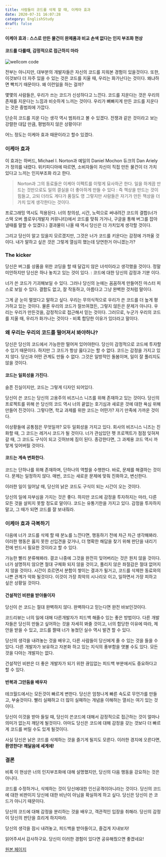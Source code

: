 ```yaml
---
title: 사람들이 코드를 삭제 할 때, 이케아 효과
date: 2020-07-31 16:07:28
category: EnglishStudy
draft: false
---
```

**이케아 효과 :  스스로 만든 물건이 완제품과 비교 손색 없다는 인지 부조화 현상**

#### **코드를 다룰때, 감정적으로 접근하지 마라**



![wellcom code](https://images.unsplash.com/photo-1534972195531-d756b9bfa9f2?ixlib=rb-1.2.1&ixid=eyJhcHBfaWQiOjEyMDd9&auto=format&fit=crop&w=400&q=60)



전부는 아니지만, 대부분의 개발자들은 자신의 코드를 지워본 경험이 있을것이다. 또한, 이것보다 더 자주 있을 수 있는 것은 코드를 지울 때, 우리는 화가난다는 것이다.  왜냐하면 빡치기 때문이다.  왜 이런일을 하는 걸까?



몇몇의 사람들은,  우리가 쓰는 코드가 신성하다고 느낀다. 코드를 지운다는 것은 우리의 존재를 지운다는 느낌과 비슷하게 느끼는 것이다.  우리가 뼈빠지게 만든 코드를 지운다는 것은 중범죄에 가깝다.

단순히 코드를 지운 다는 생각 역시 범죄라고 볼 수 있겠다.  전쟁과 같은 것이라고 보는 강렬한 대답 만큼, 평범하지 않은 상황이다!



어느 정도는 이케아 효과 때문이라고 할수 있겠다.



### 이케아 효과

이 효과는 하버드, Michael I. Norton과 예일의 Daniel Mochon 듀크의 Dan Ariely가 정의를 내렸다.  위키피디아에 따르면,  소비자들이 자신이 직접 만든 물건이 더 가치 있다고 느끼는 인지부조화 라고 한다.



>Norton과 그의 동료들은  이케아 이펙트를 이렇게 묘사하곤 한다.  일을 하게끔 만드는 것만으로도 일의 결실을 더 좋아하게 만들 수 있다 :  즉 책상을 만드는 것이 힘들고, 고되 더라도 게다가 품질도 영 그렇지만 사람들은 자기가 만든 책상을 더 가치 있게 생각한다는 것이다.



프로그래밍 역시도 적용된다.  너의 창의성, 시간, 노력으로 써내려간 코드의 결합(너가 스택 오버 플로우(개발자 커뮤니티)에서 코드를 맞춰 가거나, 구글을 통해 버그를 잡아낼때를 말할 수 있겠다.) 결과물이 나올 때 역시 당신은 더 가치있게 생각할 것이다.

그리고 당신이 알고 있을지 모르겠지만, 그것은 너가 코드를 키운다는 감정에 가까울 것이다. 내가 말하고 싶은 것은 그렇게 열심히 했는데 당연한거 아니겠는가?



### The kicker

당신은 버그를 상품을 위한 코딩을 할 때 달갑지 않은 녀석이라고 생각했을 것이다.  정말 미안하지만 당신은 하나 놓치고 있는 것이 있다. :  코드에 대한 당신의 감정과 기분 이다.

너가 쓴 코드가 기괴해보일 수 있다. 그러나 당신의 눈에는 꼼꼼하게 만들어진 마스터 피스로 보일 수 있다.  결함도 없고, 잘 작동하고, 아름다고 그냥 완벽한 것처럼 말이다.

그게 곧 눈이 멀었다고 말하고 싶다. 우리는 무의식적으로 우리가 쓴 코드를 더 높게 평가하고 있는 것이다. 물론 우리의 코드가 잘쓰여졌든, 그렇지 않든은 문제가 아니다.  우리는 우리가 만든것을,  감정적으로 접근해서 믿는 것이다.  그러므로,  누군가 우리의 코드를 지울 때, 우리가 화가나는 것이다 - 비록 합당한 이유가 있더라고 말이다.



### 왜 우리는 우리의 코드를 떨어져서 봐야하나?

당신은 당신의 코드에서 가능한한 떨어져 있어야한다. 당신이 감정적으로 코드에 투자할 수 있기 때문이다. 하지만 그 코드가 항상 옳다고는 할 수 없다. 코드는 감정을 가지고 있지 않다. 당신과 어떤 관계도 만들 수 없다.  그것은 일방적인 돌봄이며,  일이 잘 풀리지도 않을 것이다.



#### 코드는 일회성을 가진다.

슬픈 진실이지만, 코드는 그렇게 디자인 되어있다.

당신이 쓴 코드는 당신의 고용주의 비즈니스 니즈를 위해 존재하고 있는 것이다.  당신의 프로젝트를 위해 쓴 당신의 코드 역시 너의 끝없는 호기심과 새로운 것에 대한 욕심 위해 만들어 진것이다.  그렇다면, 학교 과제를 위한 코드는 어떤가?  자기 만족에 가까운 것이다.



이상황들에 공통점은 무엇일까? 모두 일회성을 가지고 있다.  회사의 비즈니스 니즈는 진화할 때,  그 코드는 레거시 코드가 될 것이다. 너가 관심있던 펫 프로젝트가 점점 잊혀져 갈 때,  그 코드도 구식이 되고 깃허브에 짐이 된다. 종강한다면, 그 과제용 코드 역시 까맣게 잊어버릴 것이다.



#### 코드는 계속 변화한다.

코드는 단하나를 위해 존재하며, 단하나의 역할을 수행한다. 바로, 문제를 해결하는 것이다. 문제는 일정하지 않다. 매번, 코드는 새로운 문제에 맞춰 진화하고, 변신한다. 

이러한 일이 일어날 때,  당신의 낡은 코드도 구식이 되는 시간이 오는 것이다.

당신의 일에 자부심을 가지는 것은 좋다. 하지만 코드에 감정을 투자하지는 마라,  다른 모든 것을 살피지 못할 정도로 말이다.  코드는 유통기한을 가지고 있다.  감정을 투자하지말고, 그 때가 되면 코드를 잘 보내줘라.



### 이케아 효과 극복하기

다음에 너가 코드를 삭제 할 때 분노를 느낀다면,  행동하기 전에 차근 차근 생각해봐라. 이러한 행동은 옳지 못한 선입견을 갖거나, 더 명확한 해답을 찾기 위해 판단을 내리기 전에 반드시 필요한 것이라고 할 수 있다. 

가능한 빨리 분류해봐라. 결코 나중에 그것을 완전히 잊어버리는 것은 원치 않을 것이다.  너가 설명하지 않으면 절대 구체화 되지 않을 것이고, 풀리지 않은 좌절감은 절대 없어지지 않을 것이다. 시간이 흐르면서 분함이 쌓이는 결과가 될거고, 코드를 삭제한 동료와의 나쁜 관계가 악화 될것이다. 이것이 가장 최악의 시나리오 이고, 일하면서 가장 피하고 싶은 상황일 것이다.



#### 건설적인 비판을 받아들이자

당신이 쓴 코드는 절대 완벽하지 않다. 완벽하다고 믿는다면 완전 바보인것이다.

코드리뷰는 너의 일에 대해 다른개발자가 피드백 해줄수 있는 좋은 방법이다.  다른 개발자들은 당신히 만들고 싶어하는 것을 자세히 봐줄 것이고,  너의 합당한 이유에 따라, 제안을 받을 수 있고, 코드를 짤때 너가 놓쳤던 실수 역시 발견 할 수 있다.

당신의 생각을 내려놓는 것을 배우고, 다른 사람들이 당신에게 줄 수 있는 것을 들을 수 있다. 다른 개발자가 보유하고 자본화 하고 있는 지식의 풍부함을 엿볼 수도 있다. 모든 것을 다아는 개발자는 없다. 

건설적인 비판은 더 좋은 개발자가 되기 위한  끊임없는 피드백  부분에서도 중요하다고 할 수 있다.



#### 반복과 그만둠을 배우자

테크월드에서는 모든것이 빠르게 변한다. 당신은 엄청나게 빠른 속도로 무언가를 만들고, 부술것이다.   빨리 실패하고 더 많이 실패하는 개념을 이해하는 열쇠는 여기 있는 것이다.

당신이 이것을 받아 들일 때, 당신이 쓴코드에 대해서 감정적으로 접근하는 것이 얼마나 의미가 없는지 깨닫게 될것이다. 아마도 당신은 코드에 대해 감정을 갖는 것보다 더 빠르게 코드를 버릴 수도 있게 될것이다.

사실 당신은 낡은 코드를 삭제하는 것을 즐기게 될지도 모른다. 이러한 경지에 오른다면, **환영한다!  깨달음에 세계에!**



### 결론

비록 이 현상은 너의 인지부조화에 대해 설명했지만,  당신의 다음 행동을 강요하는 것은 아니다.

코드를 수정하거나, 삭제하는 것이 당신에대한 인신공격이아니라는 것이다.  당신의 코드에 대한 비판이지 당신에 대한 비난이 아님을 확실하게 하고 싶다. 당신은 당신이 쓴 코드가 아니기 때문이다.

당신의 코드에 대해 감정을 분리하는 것을 배우고, 객관적인 입장을 취해라.  당신의 감정이 당신의 판단을 흐리게 하지마라.

당신의 생각을 잠시 내려놓고, 피드백을 받아들이고,  즐겁게 지내보자!

읽어주셔서 감사하구요. 당신이 이러한 경험이 있다면 공유해줬으면 좋겠네요!

[원본 페이지](https://medium.com/better-programming/the-ikea-effect-when-people-delete-our-code-243405c151f3)
